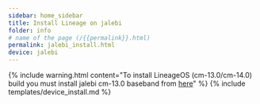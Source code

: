 ```yaml
---
sidebar: home_sidebar
title: Install Lineage on jalebi
folder: info
# name of the page (/{{permalink}}.html)
permalink: jalebi_install.html
device: jalebi
---
```


{% include warning.html content="To install LineageOS (cm-13.0/cm-14.0) build you must install jalebi cm-13.0 baseband from [here](https://www.androidfilehost.com/?fid=673368273298934141)" %}
{% include templates/device_install.md %}
